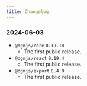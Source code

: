 ```yaml
---
title: Changelog
---
```


### 2024-06-03

- `@dgmjs/core` `0.19.18`
  - The first public release.
- `@dgmjs/react` `0.19.4`
  - The first public release.
- `@dgmjs/export` `0.4.0`
  - The first public release.
